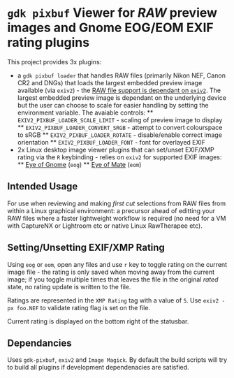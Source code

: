 # `gdk pixbuf` Viewer for _RAW_ preview images and Gnome EOG/EOM EXIF rating plugins

This project provides 3x plugins:
* a `gdk pixbuf loader` that handles RAW files (primarily Nikon NEF, Canon CR2 and DNGs) that loads the largest embedded preview image available (via `exiv2`) - the [RAW file support is dependant on `exiv2`](https://dev.exiv2.org/projects/exiv2/wiki/Supported_image_formats).  The largest embedded preview image is dependant on the underlying device but the user can choose to scale for easier handling by setting the environment variable.  The avaiable controls:
** `EXIV2_PIXBUF_LOADER_SCALE_LIMIT` - scaling of preview image to display
** `EXIV2_PIXBUF_LOADER_CONVERT_SRGB` - attempt to convert colourspace to sRGB
** `EXIV2_PIXBUF_LOADER_ROTATE` - disable/enable correct image orientation
** `EXIV2_PIXBUF_LOADER_FONT` - font for overlayed EXIF
* 2x Linux desktop image viewer plugins that can set/unset EXIF/XMP rating via the `R` keybinding - relies on `exiv2` for supported EXIF images:
** [Eye of Gnome](https://wiki.gnome.org/Apps/EyeOfGnome) (`eog`) 
** [Eye of Mate](https://wiki.mate-desktop.org/mate-desktop/applications/eom/) (`eom`) 

## Intended Usage
For use when reviewing and making _first cut_ selections from RAW files from within a Linux graphical environment: a precursor ahead of editting your RAW files where a faster lightweight workflow is required (no need for a VM with CaptureNX or Lightroom etc or native Linux RawTherapee etc).

## Setting/Unsetting EXIF/XMP Rating
Using `eog` or `eom`, open any files and use `r` key to toggle rating on the current image file - the rating is only saved when moving away from the current image;  if you toggle multiple times that leaves the file in the original _rated_ state, no rating update is written to the file.

Ratings are represented in the `XMP Rating` tag with a value of `5`.  Use `exiv2 -px foo.NEF` to validate rating flag is set on the file.

Current rating is displayed on the bottom right of the statusbar.

## Dependancies
Uses `gdk-pixbuf`, `exiv2` and `Image Magick`.  By default the build scripts will try to build all plugins if development dependenacies are satisfied.
